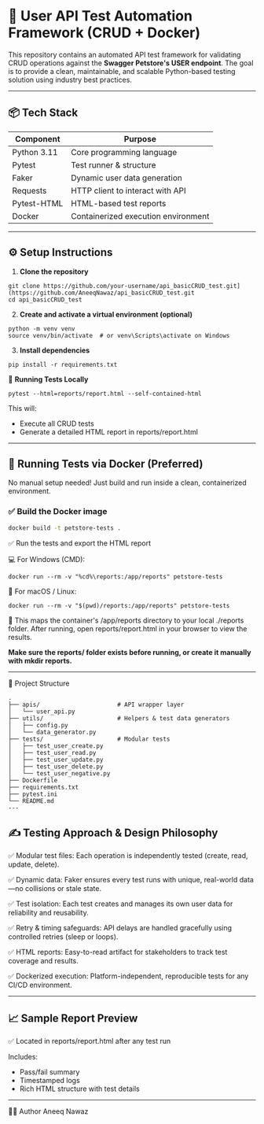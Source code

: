 # 🧪 User API Test Automation Framework (CRUD + Docker)

This repository contains an automated API test framework for validating CRUD operations against the **Swagger Petstore's USER endpoint**. The goal is to provide a clean, maintainable, and scalable Python-based testing solution using industry best practices.

---

## 📦 Tech Stack

| Component       | Purpose                                   |
|----------------|-------------------------------------------|
| Python 3.11     | Core programming language                 |
| Pytest          | Test runner & structure                   |
| Faker           | Dynamic user data generation              |
| Requests        | HTTP client to interact with API          |
| Pytest-HTML     | HTML-based test reports                   |
| Docker          | Containerized execution environment       |

---

## ⚙️ Setup Instructions

1. **Clone the repository**

```
git clone https://github.com/your-username/api_basicCRUD_test.git](https://github.com/AneeqNawaz/api_basicCRUD_test.git
cd api_basicCRUD_test
```

2. **Create and activate a virtual environment (optional)**
```
python -m venv venv
source venv/bin/activate  # or venv\Scripts\activate on Windows
```
3. **Install dependencies**
```
pip install -r requirements.txt
```
🚀 **Running Tests Locally**
```
pytest --html=reports/report.html --self-contained-html
```
This will:
- Execute all CRUD tests
- Generate a detailed HTML report in reports/report.html

---
## 🐳 Running Tests via Docker (Preferred)

No manual setup needed! Just build and run inside a clean, containerized environment.

### ✅ Build the Docker image

```bash
docker build -t petstore-tests .
```
✅ Run the tests and export the HTML report

💻 For Windows (CMD):
```
docker run --rm -v "%cd%\reports:/app/reports" petstore-tests
```

🍎 For macOS / Linux:
```
docker run --rm -v "$(pwd)/reports:/app/reports" petstore-tests
```
📁 This maps the container's /app/reports directory to your local ./reports folder.
After running, open reports/report.html in your browser to view the results.

**Make sure the reports/ folder exists before running, or create it manually with mkdir reports.**

---
🔎 Project Structure
```
.
├── apis/                      # API wrapper layer
│   └── user_api.py
├── utils/                     # Helpers & test data generators
│   ├── config.py
│   └── data_generator.py
├── tests/                     # Modular tests
│   ├── test_user_create.py
│   ├── test_user_read.py
│   ├── test_user_update.py
│   ├── test_user_delete.py
│   └── test_user_negative.py
├── Dockerfile
├── requirements.txt
├── pytest.ini
└── README.md
---
```
## ✍️ Testing Approach & Design Philosophy

✅ Modular test files: Each operation is independently tested (create, read, update, delete).

✅ Dynamic data: Faker ensures every test runs with unique, real-world data—no collisions or stale state.

✅ Test isolation: Each test creates and manages its own user data for reliability and reusability.

✅ Retry & timing safeguards: API delays are handled gracefully using controlled retries (sleep or loops).  

✅ HTML reports: Easy-to-read artifact for stakeholders to track test coverage and results.

✅ Dockerized execution: Platform-independent, reproducible tests for any CI/CD environment.

---
## 📈 Sample Report Preview

✅ Located in reports/report.html after any test run

Includes:

- Pass/fail summary
- Timestamped logs
- Rich HTML structure with test details
---

👨‍💻 Author
Aneeq Nawaz